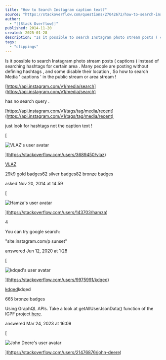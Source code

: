 ```yaml
---
title: "How to Search Instagram caption text?"
source: "https://stackoverflow.com/questions/27042672/how-to-search-instagram-caption-text"
author:
  - "[[Stack Overflow]]"
published: 2014-11-20
created: 2025-01-28
description: "Is it possible to search Instagram photo stream posts ( captions ) instead of searching hashtags for certain area . Many people are posting without defining hashtags , and some disable their locati..."
tags:
  - "clippings"
---
```

Is it possible to search Instagram photo stream posts ( captions ) instead of searching hashtags for certain area . Many people are posting without defining hashtags , and some disable their location , So how to search Media ' captions ' in the public stream or area stream !

[https://api.instagram.com/v1/media/search](https://api.instagram.com/v1/media/search)

has no search query .

[https://api.instagram.com/v1/tags/tag/media/recent](https://api.instagram.com/v1/tags/tag/media/recent)

just look for hashtags not the caption text !

[

![VLAZ's user avatar](https://i.sstatic.net/hy0Bnl.png?s=64)

](https://stackoverflow.com/users/3689450/vlaz)

[VLAZ](https://stackoverflow.com/users/3689450/vlaz)

29k9 gold badges62 silver badges82 bronze badges

asked Nov 20, 2014 at 14:59

[

![Hamza's user avatar](https://www.gravatar.com/avatar/ec3292466c215a2700318e062ca63109?s=64&d=identicon&r=PG)

](https://stackoverflow.com/users/143703/hamza)

4

You can try google search:

"site:instagram.com/p sunset"

answered Jun 12, 2020 at 1:28

[

![kdqed's user avatar](https://lh6.googleusercontent.com/-xDSJSy_xPPc/AAAAAAAAAAI/AAAAAAAAA6U/U3HIVga7ZGI/photo.jpg?sz=64)

](https://stackoverflow.com/users/9975991/kdqed)

[kdqed](https://stackoverflow.com/users/9975991/kdqed)kdqed

665 bronze badges

Using GraphQL APIs. Take a look at getAllUserJsonData() function of the IGPF project [here](https://github.com/LucaBarile/InstagramPostFinder).

answered Mar 24, 2023 at 16:09

[

![John Deere's user avatar](https://www.gravatar.com/avatar/29cd50e9154edd277cc0fd4e073791e3?s=64&d=identicon&r=PG&f=y&so-version=2)

](https://stackoverflow.com/users/21476876/john-deere)